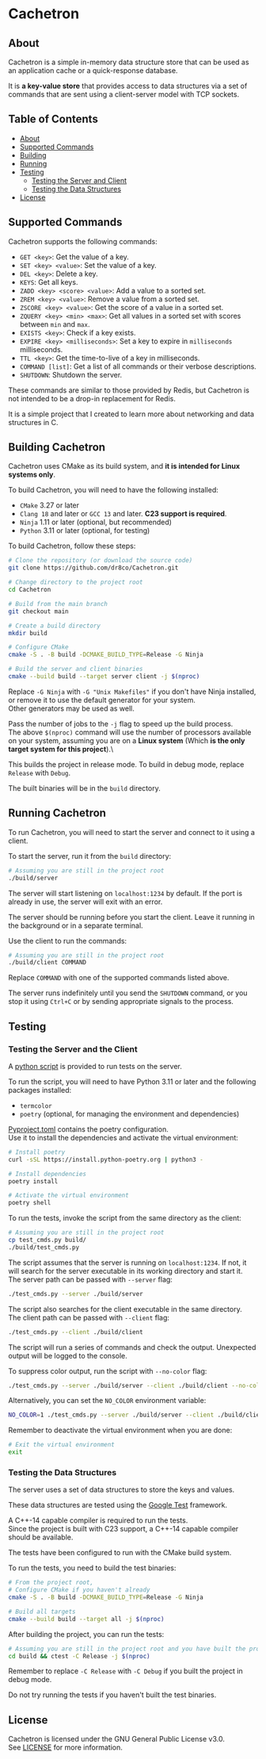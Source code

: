 # Cachetron

## About

Cachetron is a simple in-memory data structure store that can be used as
an application cache or a quick-response database.

It is **a key-value store** that provides access to data structures via
a set of commands that are sent using a client-server model with TCP sockets.

## Table of Contents

* [About](#about)
* [Supported Commands](#supported-commands)
* [Building](#building-cachetron)
* [Running](#running-cachetron)
* [Testing](#testing)
  * [Testing the Server and Client](#testing-the-server-and-client)
  * [Testing the Data Structures](#testing-the-data-structures)
* [License](#license)


## Supported Commands

Cachetron supports the following commands:

- `GET <key>`: Get the value of a key.
- `SET <key> <value>`: Set the value of a key.
- `DEL <key>`: Delete a key.
- `KEYS`: Get all keys.
- `ZADD <key> <score> <value>`: Add a value to a sorted set.
- `ZREM <key> <value>`: Remove a value from a sorted set.
- `ZSCORE <key> <value>`: Get the score of a value in a sorted set.
- `ZQUERY <key> <min> <max>`: Get all values in a sorted set with scores between `min` and `max`.
- `EXISTS <key>`: Check if a key exists.
- `EXPIRE <key> <milliseconds>`: Set a key to expire in `milliseconds` milliseconds.
- `TTL <key>`: Get the time-to-live of a key in milliseconds.
- `COMMAND [list]`: Get a list of all commands or their verbose descriptions.
- `SHUTDOWN`: Shutdown the server.

These commands are similar to those provided by Redis, but Cachetron is not
intended to be a drop-in replacement for Redis.

It is a simple project that I created to learn more about networking and data structures in C.

## Building Cachetron

Cachetron uses CMake as its build system, and **it is intended for Linux systems only**.

To build Cachetron, you will need to have the following installed:

- `CMake` 3.27 or later
- `Clang 18` and later or `GCC 13` and later. **C23 support is required**.
- `Ninja` 1.11 or later (optional, but recommended)
- `Python` 3.11 or later (optional, for testing)

To build Cachetron, follow these steps:

```bash
# Clone the repository (or download the source code)
git clone https://github.com/dr8co/Cachetron.git

# Change directory to the project root
cd Cachetron

# Build from the main branch
git checkout main

# Create a build directory
mkdir build

# Configure CMake
cmake -S . -B build -DCMAKE_BUILD_TYPE=Release -G Ninja

# Build the server and client binaries
cmake --build build --target server client -j $(nproc)
```

Replace `-G Ninja` with `-G "Unix Makefiles"` if you don't have Ninja installed,
or remove it to use the default generator for your system.\
Other generators may be used as well.

Pass the number of jobs to the `-j` flag to speed up the build process.\
The above `$(nproc)` command will use the number of processors available on your system,
assuming you are on a **Linux system** (Which **is the only target system for this project**).\

This builds the project in release mode. To build in debug mode, replace `Release` with `Debug`.

The built binaries will be in the `build` directory.

## Running Cachetron

To run Cachetron, you will need to start the server and connect to it using a client.

To start the server, run it from the `build` directory:

```bash
# Assuming you are still in the project root
./build/server
```

The server will start listening on `localhost:1234` by default.
If the port is already in use, the server will exit with an error.

The server should be running before you start the client.
Leave it running in the background or in a separate terminal.

Use the client to run the commands:

```bash
# Assuming you are still in the project root
./build/client COMMAND
```

Replace `COMMAND` with one of the supported commands listed above.

The server runs indefinitely until you send the `SHUTDOWN` command,
or you stop it using `Ctrl+C` or by sending appropriate signals to the process.

## Testing

### Testing the Server and the Client

A [python script](./test_cmds.py) is provided to run tests on the server.

To run the script, you will need to have Python 3.11 or later
and the following packages installed:

- `termcolor`
- `poetry` (optional, for managing the environment and dependencies)

[Pyproject.toml](./pyproject.toml) contains the poetry configuration.\
Use it to install the dependencies and activate the virtual environment:

```bash
# Install poetry
curl -sSL https://install.python-poetry.org | python3 -

# Install dependencies
poetry install

# Activate the virtual environment
poetry shell
```

To run the tests, invoke the script from the same directory as the client:

```bash
# Assuming you are still in the project root
cp test_cmds.py build/
./build/test_cmds.py
```

The script assumes that the server is running on `localhost:1234`.
If not, it will search for the server executable in its
working directory and start it.\
The server path can be passed with `--server` flag:

```bash
./test_cmds.py --server ./build/server
```

The script also searches for the client executable in the same directory.\
The client path can be passed with `--client` flag:

```bash
./test_cmds.py --client ./build/client
```

The script will run a series of commands and check the output.
Unexpected output will be logged to the console.

To suppress color output, run the script with `--no-color` flag:

```bash
./test_cmds.py --server ./build/server --client ./build/client --no-color
```

Alternatively, you can set the `NO_COLOR` environment variable:

```bash
NO_COLOR=1 ./test_cmds.py --server ./build/server --client ./build/client
```

Remember to deactivate the virtual environment when you are done:

```bash
# Exit the virtual environment
exit
```

### Testing the Data Structures

The server uses a set of data structures to store the keys and values.

These data structures are tested using the [Google Test](https://google.github.io/googletest/ "GTest") framework.

A C++-14 capable compiler is required to run the tests.\
Since the project is built with C23 support, a C++-14 capable compiler should be available.

The tests have been configured to run with the CMake build system.

To run the tests, you need to build the test binaries:

```bash
# From the project root,
# Configure CMake if you haven't already
cmake -S . -B build -DCMAKE_BUILD_TYPE=Release -G Ninja

# Build all targets
cmake --build build --target all -j $(nproc)
```

After building the project, you can run the tests:

```bash
# Assuming you are still in the project root and you have built the project
cd build && ctest -C Release -j $(nproc)
```

Remember to replace `-C Release` with `-C Debug` if you built the project in debug mode.

Do not try running the tests if you haven't built the test binaries.

## License

Cachetron is licensed under the GNU General Public License v3.0.\
See [LICENSE](./LICENSE) for more information.
